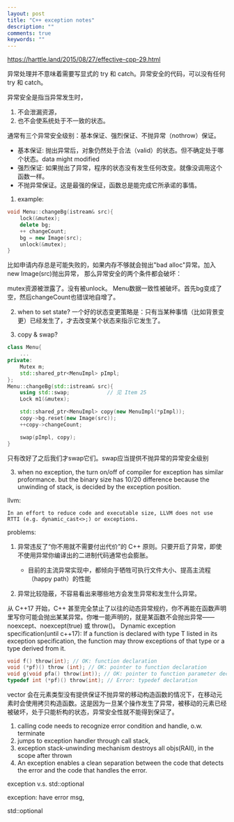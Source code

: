 ```yaml
---
layout: post
title: "C++ exception notes"
description: ""
comments: true
keywords: ""
---
```


https://harttle.land/2015/08/27/effective-cpp-29.html

异常处理并不意味着需要写显式的 try 和 catch。异常安全的代码，可以没有任何 try 和 catch。




异常安全是指当异常发生时，
1) 不会泄漏资源，
2) 也不会使系统处于不一致的状态。 
   
   
通常有三个异常安全级别：基本保证、强烈保证、不抛异常（nothrow）保证。

- 基本保证: 抛出异常后，对象仍然处于合法（valid）的状态。但不确定处于哪个状态。data might modified
- 强烈保证: 如果抛出了异常，程序的状态没有发生任何改变。就像没调用这个函数一样。
- 不抛异常保证。这是最强的保证，函数总是能完成它所承诺的事情。

1. example: 
```C++
void Menu::changeBg(istream& src){
    lock(&mutex);
    delete bg;
    ++ changeCount;
    bg = new Image(src);
    unlock(&mutex);
}
```

比如申请内存总是可能失败的，如果内存不够就会抛出"bad alloc"异常。加入new Image(src)抛出异常， 那么异常安全的两个条件都会破坏：

mutex资源被泄露了。没有被unlock。
Menu数据一致性被破坏。首先bg变成了空，然后changeCount也错误地自增了。

2. when to set state? 
  一个好的状态变更策略是：只有当某种事情（比如背景变更）已经发生了，才去改变某个状态来指示它发生了。


3. copy & swap? 
```C++
class Menu{
    ...
private:
    Mutex m;
    std::shared_ptr<MenuImpl> pImpl;
};
Menu::changeBg(std::istream& src){
    using std::swap;            // 见 Item 25
    Lock m1(&mutex);

    std::shared_ptr<MenuImpl> copy(new MenuImpl(*pImpl));
    copy->bg.reset(new Image(src));
    ++copy->changeCount;

    swap(pImpl, copy);
}
```
只有改好了之后我们才swap它们。swap应当提供不抛异常的异常安全级别


3. when no exception, the turn on/off of compiler for exception has similar proformance. but the binary size has 10/20 difference
because the unwinding of stack, is decided by the exception position.

llvm:
```
In an effort to reduce code and executable size, LLVM does not use RTTI (e.g. dynamic_cast<>;) or exceptions.
```


problems:
1. 异常违反了“你不用就不需要付出代价”的 C++ 原则。只要开启了异常，即使不使用异常你编译出的二进制代码通常也会膨胀。
   - 目前的主流异常实现中，都倾向于牺牲可执行文件大小、提高主流程（happy path）的性能


2. 异常比较隐蔽，不容易看出来哪些地方会发生异常和发生什么异常。


从 C++17 开始，C++ 甚至完全禁止了以往的动态异常规约，你不再能在函数声明里写你可能会抛出某某异常。你唯一能声明的，就是某函数不会抛出异常——noexcept、noexcept(true) 或 throw()。
Dynamic exception specification(until c++17): 
If a function is declared with type T listed in its exception specification, the function may throw exceptions of that type or a type derived from it.
```C
void f() throw(int); // OK: function declaration
void (*pf)() throw (int); // OK: pointer to function declaration
void g(void pfa() throw(int)); // OK: pointer to function parameter declaration
typedef int (*pf)() throw(int); // Error: typedef declaration

```








vector 会在元素类型没有提供保证不抛异常的移动构造函数的情况下，在移动元素时会使用拷贝构造函数。这是因为一旦某个操作发生了异常，被移动的元素已经被破坏，处于只能析构的状态，异常安全性就不能得到保证了。

1. calling code needs to recognize error condition and handle, o.w. terminate
2. jumps to exception handler through call stack, 
3. exception stack-unwinding mechanism destroys all objs(RAII), in the scope after thrown
4. An exception enables a clean separation between the code that detects the error and the code that handles the error.



exception v.s. std::optional

exception: have error msg,

std::optional
